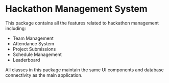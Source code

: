 # Hackathon Management System

This package contains all the features related to hackathon management including:

- Team Management
- Attendance System
- Project Submissions
- Schedule Management
- Leaderboard

All classes in this package maintain the same UI components and database connectivity as the main application.